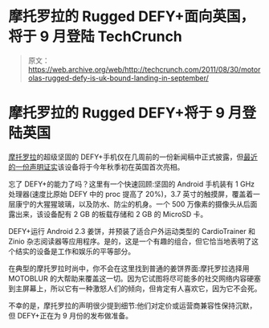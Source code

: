 # 摩托罗拉的 Rugged DEFY+面向英国，将于 9 月登陆 TechCrunch

> 原文：<https://web.archive.org/web/http://techcrunch.com/2011/08/30/motorolas-rugged-defy-is-uk-bound-landing-in-september/>

# 摩托罗拉的 Rugged DEFY+将于 9 月登陆英国

[摩托罗拉](https://web.archive.org/web/20230204122335/http://www.crunchbase.com/company/motorola-mobility)的超级坚固的 DEFY+手机仅在几周前的一份新闻稿中正式披露，但[最近的一份声明证实](https://web.archive.org/web/20230204122335/http://mediacenter.motorola.com/content/detail.aspx?ReleaseID=14270&NewsAreaID=2&changeCurrentLocale=1)该设备将于今年秋季初在英国首次亮相。

忘了 DEFY+的能力了吗？这里有一个快速回顾:坚固的 Android 手机装有 1 GHz 处理器(速度比原始 DEFY 中的 proc 提高了 20%)，3.7 英寸的触摸屏，覆盖着一层康宁的大猩猩玻璃，以及防水、防尘的机身。一个 500 万像素的摄像头从后面露出来，该设备配有 2 GB 的板载存储和 2 GB 的 MicroSD 卡。

DEFY+运行 Android 2.3 姜饼，并预装了适合户外运动类型的 CardioTrainer 和 Zinio 杂志阅读器等应用程序。是的，这是一个有趣的组合，但它恰当地表明了这个结实的设备是工作和娱乐的平等部分。

在典型的摩托罗拉时尚中，你不会在这里找到普通的姜饼界面:摩托罗拉选择用 MOTOBLUR 的大帮助来覆盖这一切。因为它试图将尽可能多的社交网络内容硬塞到主屏幕上，所以它有一种激怒人们的倾向，但肯定有人喜欢它，因为它不会死。

不幸的是，摩托罗拉的声明很少提到细节:他们对定价或运营商兼容性保持沉默，但 DEFY+正在为 9 月份的发布做准备。